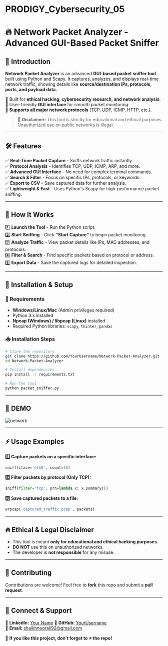 # PRODIGY_Cybersecurity_05
# 🔥 Network Packet Analyzer - Advanced GUI-Based Packet Sniffer

## 🚀 Introduction
**Network Packet Analyzer** is an advanced **GUI-based packet sniffer tool** built using Python and Scapy. It captures, analyzes, and displays real-time network traffic, showing details like **source/destination IPs, protocols, ports, and payload data.**

🔹 Built for **ethical hacking, cybersecurity research, and network analysis**.  
🔹 User-friendly **GUI interface** for smooth packet monitoring.  
🔹 **Supports all major network protocols** (TCP, UDP, ICMP, HTTP, etc.).  

> 🚨 **Disclaimer:** This tool is strictly for educational and ethical purposes. Unauthorized use on public networks is illegal.

---

## 🛠️ Features
✅ **Real-Time Packet Capture** - Sniffs network traffic instantly.  
✅ **Protocol Analysis** - Identifies TCP, UDP, ICMP, ARP, and more.  
✅ **Advanced GUI Interface** - No need for complex terminal commands.  
✅ **Search & Filter** - Focus on specific IPs, protocols, or keywords.  
✅ **Export to CSV** - Save captured data for further analysis.  
✅ **Lightweight & Fast** - Uses Python's Scapy for high-performance packet sniffing.

---

## 🎯 How It Works
1️⃣ **Launch the Tool** - Run the Python script.  
2️⃣ **Start Sniffing** - Click **"Start Capture"** to begin packet monitoring.  
3️⃣ **Analyze Traffic** - View packet details like IPs, MAC addresses, and protocols.  
4️⃣ **Filter & Search** - Find specific packets based on protocol or address.  
5️⃣ **Export Data** - Save the captured logs for detailed inspection.

---

## 🔧 Installation & Setup
### **📌 Requirements**
- **Windows/Linux/Mac** (Admin privileges required)
- Python 3.x installed
- **Npcap (Windows) / libpcap (Linux)** installed
- Required Python libraries: `scapy`, `tkinter`, `pandas`

### **📥 Installation Steps**
```bash
# Clone the repository
git clone https://github.com/YourUsername/Network-Packet-Analyzer.git
cd Network-Packet-Analyzer

# Install dependencies
pip install -r requirements.txt

# Run the tool
python packet_sniffer.py
```

---

## 🎨 DEMO
![network](https://github.com/user-attachments/assets/29188e94-483f-43ce-9a7f-8fb75703b79d)


---

## ⚡ Usage Examples
**1️⃣ Capture packets on a specific interface:**
```python
sniff(iface='eth0', count=10)
```

**2️⃣ Filter packets by protocol (Only TCP):**
```python
sniff(filter='tcp', prn=lambda x: x.summary())
```

**3️⃣ Save captured packets to a file:**
```python
wrpcap('captured_traffic.pcap', packets)
```

---

## 🔥 Ethical & Legal Disclaimer
- This tool is meant **only for educational and ethical hacking purposes**.
- **DO NOT** use this on unauthorized networks.
- The developer is **not responsible** for any misuse.

---

## 🤝 Contributing
Contributions are welcome! Feel free to **fork** this repo and submit a **pull request**.

---

## 🌟 Connect & Support
🔗 **LinkedIn:** [Your Name](https://www.linkedin.com/in/noor-ali-87787b26a/)
🐙 **GitHub:** [YourUsername](https://github.com/Noor-Ali)  
💌 **Email:** shaikhnoorali92@gmail.com  

🚀 **If you like this project, don't forget to ⭐ the repo!**
